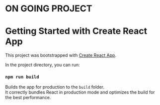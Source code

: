 # ON GOING PROJECT
# Getting Started with Create React App

This project was bootstrapped with [Create React App](https://github.com/facebook/create-react-app).


In the project directory, you can run:


### `npm run build`

Builds the app for production to the `build` folder.\
It correctly bundles React in production mode and optimizes the build for the best performance.
